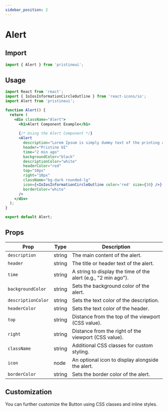 ```yaml
---
sidebar_position: 2
---
```


# Alert

## Import

```jsx
import { Alert } from 'pristineui';
```

## Usage

```jsx title="src/pages/Alert.js"
import React from 'react';
import { IoIosInformationCircleOutline } from 'react-icons/io';
import Alert from 'pristineui'; 

function Alert() {
  return (
    <div className="Alert">
      <h1>Alert Component Example</h1>
      
      {/* Using the Alert Component */}
      <Alert
        description="Lorem Ipsum is simply dummy text of the printing and typesetting industry."
        header="Pristine UI"
        time="2 min ago"
        backgroundColor="black"
        descriptionColor="white"
        headerColor="red"
        top="10px"
        right="10px"
        className="bg-dark rounded-lg"
        icon={<IoIosInformationCircleOutline color='red' size={30} />} // Adding the icon
        borderColor="white"
      />
    </div>
  );
}

export default Alert;

```
## Props

| Prop                | Type   | Description                                                                                   |
|---------------------|--------|-----------------------------------------------------------------------------------------------|
| `description`       | string | The main content of the alert.                                                                |
| `header`            | string | The title or header text of the alert.                                                        |
| `time`              | string | A string to display the time of the alert (e.g., "2 min ago").                               |
| `backgroundColor`   | string | Sets the background color of the alert.                                                       |
| `descriptionColor`  | string | Sets the text color of the description.                                                       |
| `headerColor`       | string | Sets the text color of the header.                                                            |
| `top`               | string | Distance from the top of the viewport (CSS value).                                           |
| `right`             | string | Distance from the right of the viewport (CSS value).                                         |
| `className`         | string | Additional CSS classes for custom styling.                                                    |
| `icon`              | node   | An optional icon to display alongside the alert.                                              |
| `borderColor`       | string | Sets the border color of the alert.                                                           |


## Customization

You can further customize the Button using CSS classes and inline styles.